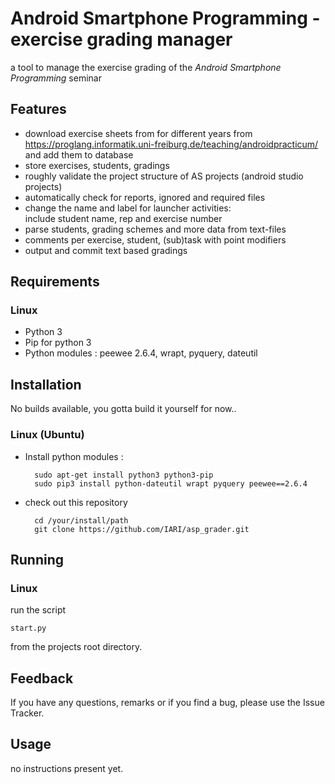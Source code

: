 # Android Smartphone Programming - exercise grading manager
a tool to manage the exercise grading of the
*Android Smartphone Programming* seminar

## Features

* download exercise sheets from for different years from
    https://proglang.informatik.uni-freiburg.de/teaching/androidpracticum/
  and add them to database
* store exercises, students, gradings
* roughly validate the project structure of AS projects (android studio projects)
* automatically check for reports, ignored and required files
* change the name and label for launcher activities:<br>
  include student name, rep and exercise number
* parse students, grading schemes and more data from text-files
* comments per exercise, student, (sub)task with point modifiers
* output and commit text based gradings

## Requirements

### Linux

* Python 3
* Pip for python 3
* Python modules : peewee 2.6.4, wrapt, pyquery, dateutil  <!-- pyparsing -->

## Installation

No builds available, you gotta build it yourself for now..

### Linux (Ubuntu)

* Install python modules : 

        sudo apt-get install python3 python3-pip
        sudo pip3 install python-dateutil wrapt pyquery peewee==2.6.4

* check out this repository

        cd /your/install/path
        git clone https://github.com/IARI/asp_grader.git

<!--
* run
        cd /your/install/path
        make 
  in the directory where you checked out the repo
-->  

## Running

### Linux

run the script

	start.py

from the projects root directory.
	
## Feedback

If you have any questions, remarks or if you find a bug, please use the Issue Tracker.

## Usage

no instructions present yet.
